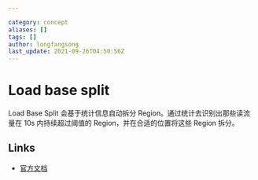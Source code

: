 ```yaml
---

category: concept
aliases: []
tags: []
author: longfangsong
last_update: 2021-09-26T04:50:56Z
---
```


# Load base split

Load Base Split 会基于统计信息自动拆分 Region。通过统计去识别出那些读流量在 10s 内持续超过阈值的 Region，并在合适的位置将这些 Region 拆分。

## Links

- [官方文档](https://docs.pingcap.com/zh/tidb/stable/configure-load-base-split)

